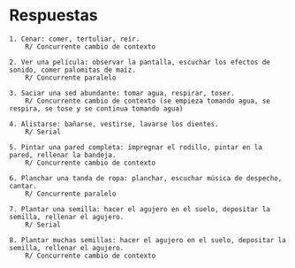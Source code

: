 # Respuestas

    1. Cenar: comer, tertuliar, reír.
        R/ Concurrente cambio de contexto

    2. Ver una película: observar la pantalla, escuchar los efectos de sonido, comer palomitas de maíz.
        R/ Concurrente paralelo

    3. Saciar una sed abundante: tomar agua, respirar, toser.
        R/ Concurrente cambio de contexto (se empieza tomando agua, se respira, se tose y se continua tomando agua)

    4. Alistarse: bañarse, vestirse, lavarse los dientes.
        R/ Serial

    5. Pintar una pared completa: impregnar el rodillo, pintar en la pared, rellenar la bandeja.
        R/ Concurrente cambio de contexto

    6. Planchar una tanda de ropa: planchar, escuchar música de despecho, cantar.
        R/ Concurrente paralelo

    7. Plantar una semilla: hacer el agujero en el suelo, depositar la semilla, rellenar el agujero.
        R/ Serial

    8. Plantar muchas semillas: hacer el agujero en el suelo, depositar la semilla, rellenar el agujero.
        R/ Concurrente cambio de contexto
